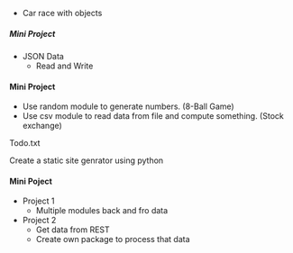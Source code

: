 - Car race with objects

##### Mini Project
- JSON Data
  - Read and Write

#### Mini Project
- Use random module to generate numbers. (8-Ball Game)
- Use csv module to read data from file and compute something. (Stock exchange)


Todo.txt


Create a static site genrator using python

#### Mini Poject
- Project 1
  - Multiple modules back and fro data
- Project 2
  - Get data from REST
  - Create own package to process that data